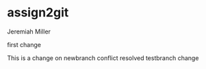 # assign2git
Jeremiah Miller

first change

This is a change on newbranch
conflict resolved
testbranch change
